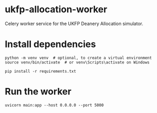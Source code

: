 # ukfp-allocation-worker
Celery worker service for the UKFP Deanery Allocation simulator.

# Install dependencies
```
python -m venv venv  # optional, to create a virtual environment
source venv/bin/activate  # or venv\Scripts\activate on Windows

pip install -r requirements.txt
```

# Run the worker
```
uvicorn main:app --host 0.0.0.0 --port 5000
```
